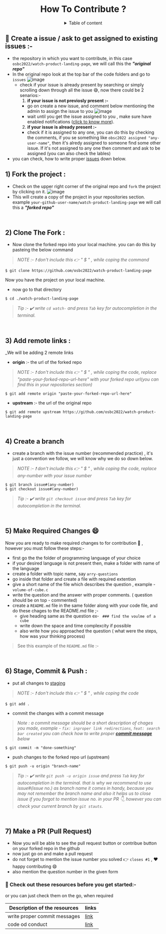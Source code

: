 <h1 align=center> How To Contribute ? </h1>

<details align=center>
<summary>Table of content</summary>

<p align=center>

| Topics               | links to each section |
|----------------------|-----------------------|
|Create a issue        |[link](https://github.com/osbc2022/watch-product-landing-page/edit/main/.github/CONTRIBUTING.md#-create-a-issue--ask-to-get-assigned-to-existing-issues--)       |
|Fork the repo         |[link](https://github.com/osbc2022/watch-product-landing-page/blob/main/.github/CONTRIBUTING.md#1-fork-the-project-)       |
|Clone the repo        |[link](https://github.com/osbc2022/watch-product-landing-page/blob/main/.github/CONTRIBUTING.md#2-clone-the-fork-)       |
|Add remote links      |[link](https://github.com/osbc2022/watch-product-landing-page/blob/main/.github/CONTRIBUTING.md#3-add-remote-links-)       |
|Create a branch       |[link](https://github.com/osbc2022/watch-product-landing-page/blob/main/.github/CONTRIBUTING.md#4-create-a-branch)       |
|Answer the question          |[link](https://github.com/osbc2022/watch-product-landing-page/blob/main/.github/CONTRIBUTING.md#5-make-required-changes-smile)       |
|Stage, commit & push  |[link](https://github.com/osbc2022/watch-product-landing-page/blob/main/.github/CONTRIBUTING.md#6-stage-commit--push-)       |
|Make a PR :smile:     |[link](https://github.com/osbc2022/watch-product-landing-page/blob/main/.github/CONTRIBUTING.md#7-make-a-pr-pull-request)       |

</p>

</details>

## 👣 Create a issue / ask to get assigned to existing issues :-
- the repository in which you want to contribute, in this case `osbc2022/watch-product-landing-page`, we will call this the __*"original repo"*__
- In the original repo look at the top bar of the code folders and go to `issues`
![image](https://user-images.githubusercontent.com/115569958/195557470-3a357601-bbc2-4122-86a2-15c681cb1725.png)
  - check if your issue is already present by searching or simply scrolling down through all the issue :sweat_smile:, now there could be 2 senarios:-
    1. __if your issue is not previosly present :-__
      - go on create a new issue, and comment below mentioning the admin to assign the issue to you
      ![image](https://user-images.githubusercontent.com/115569958/195557689-66b44559-36b1-4f9f-aa2c-f2c94e6e5f6b.png)
      - wait until you get the issue assigned to you , make sure have enabled notifications ([click to know more]()).
    2. __if your issue is already present :-__
      - check if it is assigned to any one, you can do this by checking the comments, if you se something like `obsc2022 assigned "any-user-name"`, then it's alredy assigned to someone find some other issue. If it's not assigned to any one then comment and ask to be assigned (you can also check the lables)
- you can check, how to write proper [issues]() down below.


## 1) Fork the project :

- Check on the upper right corner of the original repo and `fork` the project by clicking on it.
![image](https://user-images.githubusercontent.com/115569958/195557924-70f4d366-9587-49c2-8311-d7adb36fb824.png)
- This will create a copy of the project in your repositories section. example `your-github-user-name/watch-product-landing-page` we will call this a __*"forked repo"*__

<br/>

## 2) Clone The Fork :

 - Now clone the forked repo into your local machine. you can do this by pasteing the below command

 > _NOTE :- :exclamation: don't include this :point_right: " $ " , while coping the command_

```Shell
$ git clone https://github.com/osbc2022/watch-product-landing-page
``` 
Now you have the project on your local machine.

- now go to that directory 
```Shell 
$ cd ./watch-product-landing-page
```

> _Tip :- :heavy_check_mark: write `cd watch-` and press `Tab` key for autocompletion in the terminal._

<br/>

## 3) Add remote links :

_We will be adding 2 remote links
 - __origin__  :- the url of the forked repo 

  > _NOTE :- :exclamation: don't include this :point_right: " $ " , while coping the code,
  replace "paste-your-forked-repo-url-here" with your forked repo url(you can find this in your repositories section)_

```Shell
$ git add remote origin "paste-your-forked-repo-url-here"
```
- __upstream__ :- the url of the original repo

```Shell
$ git add remote upstream https://github.com/osbc2022/watch-product-landing-page
```

<br/>

## 4) Create a branch 

- create a branch with the issue number (recommended practice) , it's just a convention we follow, we will know why we do so down below.

 > _NOTE :- :exclamation: don't include this :point_right: " $ " , while coping the code,
 replace any-number with your issue number_

```Shell
$ git branch issue#(any-number)
$ git checkout issue#(any-number)
```
> _Tip :- :heavy_check_mark: write `git checkout issue` and press `Tab` key for autocompletion in the terminal._

<br/>

## 5) Make Required Changes :smile:

Now you are ready to make required changes to for contribution :thought_balloon: , however you must follow these steps:-
- first go the the folder of programming language of your choice 
- if your desired language is not present then, make a folder with name of the language
- create a folder with topic name, say  `arry-questions`
- go inside that folder and create a file with required extention
- give a short name of the file which describes the question , example - `volume-of-cube.c`
- write the question and the answer with proper comments. ( question should be on top - commented)
- create a `README.md` file in the same folder along with your code file, and do these chages to the README.md file ;-
    - give heading same as the question ex- ` ### find the voulme of a cube`
    - write down the space and time complexcity if possible
    - also write how you approached the question ( what were the steps, how was your thinking process)
> See this example of the `README.md` file :-

<br/>

## 6) Stage, Commit & Push :  

- put all changes to [staging]()

 > _NOTE :- :exclamation: don't include this :point_right: " $ " , while coping the code_

```Shell
$ git add .
```
- commit the changes with a commit message

> _Note :  a commit message should be a short description of chages you made, example - `fix: inproper link redirections`, `feat: search bar created` you can check how to write proper [__commit message__]() below_ 

```Shell
$ git commit -m "done-something"
```

- push changes to the forked repo url (upstream)

```Shell
$ git push -u origin "branch-name"
```
> _Tip :- :heavy_check_mark: write `git push -u origin issue` and press `Tab` key for autocompletion in the terminal. that is why we recommend to use issue#(issue no.) as branch name it comes in handy, because you may not remember the branch name and also it helps us to close issue if you forgot to mention issue no. in your PR :point_down:, however you can check your current branch by `git stauts`._

<br/>

## 7) Make a PR (Pull Request)

- Now you will be able to see the pull request button or contribue button on your forked repo in the github
- now just go on and make a pull request 
- do not forget to mention the issue number you solved :point_right: `closes #1` , :heart: happy contributing :smile:
- also mention the question number in the given form


### 📌 Check out these resources before you get started:-

or you can just check them on the go, when required

|Description of the resources| links |
|----------------------------|-------|
|write proper commit messages| [link]()|
|code od conduct             |[link]()|
